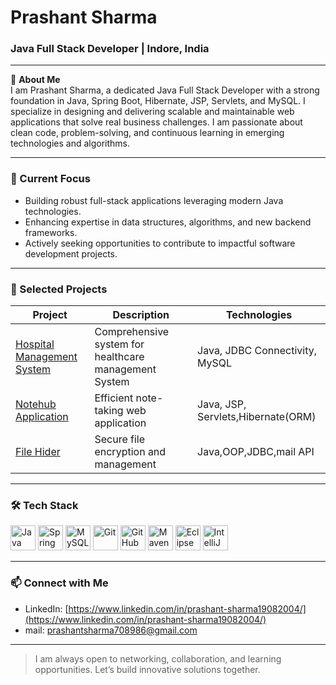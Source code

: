 # Prashant Sharma

### Java Full Stack Developer | Indore, India

---

🔹 **About Me**  
I am Prashant Sharma, a dedicated Java Full Stack Developer with a strong foundation in Java, Spring Boot, Hibernate, JSP, Servlets, and MySQL. I specialize in designing and delivering scalable and maintainable web applications that solve real business challenges. I am passionate about clean code, problem-solving, and continuous learning in emerging technologies and algorithms.

---

### 🚀 Current Focus
- Building robust full-stack applications leveraging modern Java technologies.  
- Enhancing expertise in data structures, algorithms, and new backend frameworks.  
- Actively seeking opportunities to contribute to impactful software development projects.

---

### 💼 Selected Projects
| Project | Description | Technologies |
|---------|-------------|--------------|
| [Hospital Management System](https://github.com/prashantsharma2004/HOSPITAL-MANAGEMENT-SYSTEM.git) | Comprehensive system for healthcare management System | Java, JDBC Connectivity, MySQL |
| [Notehub Application](https://github.com/prashantsharma2004/Notehub-application.git) | Efficient note-taking web application | Java, JSP, Servlets,Hibernate(ORM) |
| [File Hider](https://github.com/prashantsharma2004/File-Hider.git) | Secure file encryption and management | Java,OOP,JDBC,mail API |

---

### 🛠️ Tech Stack

<p align="left">
  <img src="https://cdn.jsdelivr.net/gh/devicons/devicon/icons/java/java-original.svg" alt="Java" width="40" height="40" />
  <img src="https://cdn.jsdelivr.net/gh/devicons/devicon/icons/spring/spring-original.svg" alt="Spring Boot" width="40" height="40" />
  <img src="https://cdn.jsdelivr.net/gh/devicons/devicon/icons/mysql/mysql-original.svg" alt="MySQL" width="40" height="40" />
  <img src="https://cdn.jsdelivr.net/gh/devicons/devicon/icons/git/git-original.svg" alt="Git" width="40" height="40" />
  <img src="https://cdn.jsdelivr.net/gh/devicons/devicon/icons/github/github-original.svg" alt="GitHub" width="40" height="40" />
  <img src="https://cdn.jsdelivr.net/gh/devicons/devicon/icons/maven/maven-original.svg" alt="Maven" width="40" height="40" />
  <img src="https://cdn.jsdelivr.net/gh/devicons/devicon/icons/eclipse/eclipse-original.svg" alt="Eclipse" width="40" height="40" />
  <img src="https://cdn.jsdelivr.net/gh/devicons/devicon/icons/intellij/intellij-original.svg" alt="IntelliJ IDEA" width="40" height="40" />
</p>

---

### 📫 Connect with Me

- LinkedIn: [https://www.linkedin.com/in/prashant-sharma19082004/](https://www.linkedin.com/in/prashant-sharma19082004/)
- mail: prashantsharma708986@gmail.com

---

> I am always open to networking, collaboration, and learning opportunities. Let’s build innovative solutions together.
